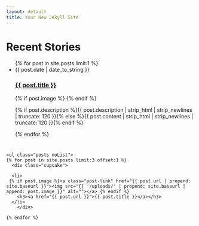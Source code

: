 ```yaml
---
layout: default
title: Your New Jekyll Site
---
```

<style>
.cupcakes {
	margin: 40px 0 0 0;
}

.cupcake {
	float: left;
	width: 33%;
	box-sizing: border-box;
	padding: 0 30px;
	height: 450px;
}</style>

<div id="articles">
  <h1>Recent Stories</h1>
  <ul class="posts noList">
    {% for post in site.posts limit:1 %}
      <li>
      	<span class="date">{{ post.date | date_to_string }}</span>
      	<h3><a href="{{ post.url }}">{{ post.title }}</a></h3>
	 {% if post.image %}<a class="post-link" href="{{ post.url | prepend: site.baseurl }}"><img src="{{ '/uploads/' | prepend: site.baseurl | append: post.image }}" alt=""></a> {% endif %}
      	<p class="description">{% if post.description %}{{ post.description  | strip_html | strip_newlines | truncate: 120 }}{% else %}{{ post.content | strip_html | strip_newlines | truncate: 120 }}{% endif %}</p>
      </li>
    {% endfor %}
  </ul>
  <div class="cupcakes">

    <ul class="posts noList">
    {% for post in site.posts limit:3 offset:1 %}
      <div class="cupcake">

      <li>
	 {% if post.image %}<a class="post-link" href="{{ post.url | prepend: site.baseurl }}"><img src="{{ '/uploads/' | prepend: site.baseurl | append: post.image }}" alt=""></a> {% endif %}
      	<h3><a href="{{ post.url }}">{{ post.title }}</a></h3>
      </li>
        </div>

    {% endfor %}
  </ul>
  </div>

</div>

